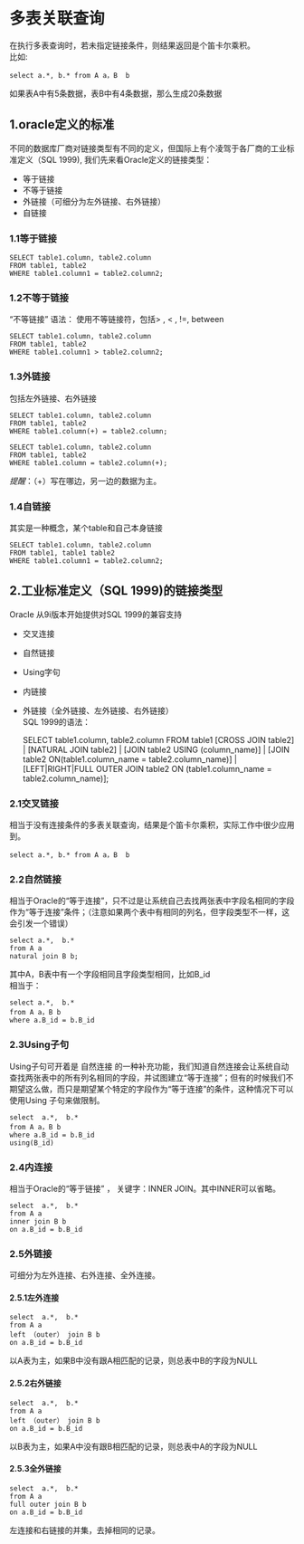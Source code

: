 #	多表关联查询	
在执行多表查询时，若未指定链接条件，则结果返回是个笛卡尔乘积。  
比如:  
	
	select a.*, b.* from A a，B  b  
	
如果表A中有5条数据，表B中有4条数据，那么生成20条数据  
##	1.oracle定义的标准  
不同的数据库厂商对链接类型有不同的定义，但国际上有个凌驾于各厂商的工业标准定义（SQL 1999), 我们先来看Oracle定义的链接类型：  
*	等于链接  
*	不等于链接  
*	外链接（可细分为左外链接、右外链接）  
*	自链接  
###	1.1等于链接
	SELECT table1.column, table2.column
	FROM table1, table2
	WHERE table1.column1 = table2.column2;  
###	1.2不等于链接
“不等链接” 语法： 使用不等链接符，包括&gt; , &lt; , !=, between  

	SELECT table1.column, table2.column
	FROM table1, table2
	WHERE table1.column1 > table2.column2;  
###	1.3外链接
包括左外链接、右外链接  

	SELECT table1.column, table2.column
	FROM table1, table2
	WHERE table1.column(+) = table2.column;  
	
	SELECT table1.column, table2.column
	FROM table1, table2
	WHERE table1.column = table2.column(+);  
	
*提醒*：（+）写在哪边，另一边的数据为主。  
###	1.4自链接
其实是一种概念，某个table和自己本身链接  
	
	SELECT table1.column, table2.column
	FROM table1, table1 table2
	WHERE table1.column1 = table2.column2;  
	
##	2.工业标准定义（SQL 1999)的链接类型
Oracle 从9i版本开始提供对SQL 1999的兼容支持  
*	交叉连接  
*	自然链接  
*	Using字句  
*	内链接  
*	外链接（全外链接、左外链接、右外链接）  
SQL 1999的语法：  
	
	SELECT table1.column, table2.column
	FROM table1
	[CROSS JOIN table2] |
	[NATURAL JOIN table2] |
	[JOIN table2 USING (column_name)] |
	[JOIN table2
	ON(table1.column_name = table2.column_name)] |
	[LEFT|RIGHT|FULL OUTER JOIN table2 
	ON (table1.column_name = table2.column_name)];  
	
###	2.1交叉链接
相当于没有连接条件的多表关联查询，结果是个笛卡尔乘积，实际工作中很少应用到。  
	
	select a.*, b.* from A a，B  b    
	
###	2.2自然链接
相当于Oracle的“等于连接”，只不过是让系统自己去找两张表中字段名相同的字段作为“等于连接”条件；（注意如果两个表中有相同的列名，但字段类型不一样，这会引发一个错误）  

	select a.*,  b.* 
	from A a
	natural join B b;  
	
其中A，B表中有一个字段相同且字段类型相同，比如B_id  
相当于：  

	select a.*,  b.* 
	from A a，B b
	where a.B_id = b.B_id  
	
###	2.3Using子句
Using子句可开着是 自然连接 的一种补充功能，我们知道自然连接会让系统自动查找两张表中的所有列名相同的字段，并试图建立“等于连接”；但有的时候我们不期望这么做，而只是期望某个特定的字段作为“等于连接”的条件，这种情况下可以使用Using 子句来做限制。  
	
	select  a.*,  b.*  
	from A a，B b
	where a.B_id = b.B_id 
	using(B_id)  
	
###	2.4内连接
相当于Oracle的“等于链接” ， 关键字：INNER JOIN。其中INNER可以省略。  

	select  a.*,  b.* 
	from A a
	inner join B b
	on a.B_id = b.B_id  
	
###	2.5外链接
可细分为左外连接、右外连接、全外连接。  
####	2.5.1左外连接     	
   	select  a.*,  b.* 
	from A a
	left （outer） join B b
	on a.B_id = b.B_id  
以A表为主，如果B中没有跟A相匹配的记录，则总表中B的字段为NULL  
####	2.5.2右外链接
	select  a.*,  b.* 
	from A a
	left （outer） join B b
	on a.B_id = b.B_id  
以B表为主，如果A中没有跟B相匹配的记录，则总表中A的字段为NULL  
####	2.5.3全外链接
	select  a.*,  b.* 
	from A a
	full outer join B b
	on a.B_id = b.B_id  
左连接和右链接的并集，去掉相同的记录。  
